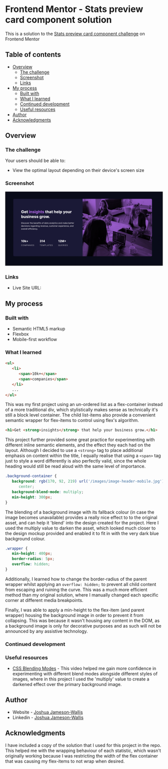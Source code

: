 # Frontend Mentor - Stats preview card component solution

This is a solution to the [Stats preview card component challenge](linkhttps://www.frontendmentor.io/challenges/stats-preview-card-component-8JqbgoU62) on Frontend Mentor

## Table of contents

-  [Overview](#overview)
   -  [The challenge](#the-challenge)
   -  [Screenshot](#screenshot)
   -  [Links](#links)
-  [My process](#my-process)
   -  [Built with](#built-with)
   -  [What I learned](#what-i-learned)
   -  [Continued development](#continued-development)
   -  [Useful resources](#useful-resources)
-  [Author](#author)
-  [Acknowledgments](#acknowledgments)

## Overview

### The challenge

Your users should be able to:

-  View the optimal layout depending on their device's screen size

### Screenshot

![](./Screenshot.png)

### Links

-  Live Site URL:

## My process

### Built with

-  Semantic HTML5 markup
-  Flexbox
-  Mobile-first workflow

### What I learned

```html
<ul>
   <li>
      <span>10k+</span>
      <span>companies</span>
   </li>
   ...
</ul>
```

This was my first project using an un-ordered list as a flex-container instead of a more traditional div, which stylistically makes sense as technically it's still a block level container. The child list-items also provide a convenient semantic wrapper for flex-items to control using flex's algorithm.

```html
<h1>Get <strong>insights</strong> that help your business grow.</h1>
```

This project further provided some great practice for experimenting with different inline semantic elements, and the effect they each had on the layout. Although I decided to use a `<strong>` tag to place additional emphasis on content within the title, I equally realise that using a `<span>` tag just to style a word differently is also perfectly valid, since the whole heading would still be read aloud with the same level of importance.

```css
.background-container {
   background: rgb(170, 92, 219) url('/images/image-header-mobile.jpg') no-repeat
      center;
   background-blend-mode: multiply;
   min-height: 300px;
}
```

The blending of a background image with its fallback colour (in case the image becomes unavailable) provides a really nice effect to to the original asset, and can help it 'blend' into the design created for the project. Here I used the multiply value to darken the asset, which looked much closer to the design mockup provided and enabled it to fit in with the very dark blue background colour.

```css
.wrapper {
   min-height: 400px;
   border-radius: 5px;
   overflow: hidden;
}
```

Additionally, I learned how to change the border-radius of the parent wrapper whilst applying an `overflow: hidden;` to prevent all child content from escaping and ruining the curve. This was a much more efficient method than my original solution, where I manually changed each specific corner at different media breakpoints.

Finally, I was able to apply a min-height to the flex-item (and parent wrapper) housing the background image in order to prevent it from collapsing. This was because it wasn't housing any content in the DOM, as a background image is only for decorative purposes and as such will not be announced by any assistive technology.

### Continued development

### Useful resources

-  [CSS Blending Modes](https://www.youtube.com/watch?v=-c94pr41jaI&ab_channel=KevinPowell) - This video helped me gain more confidence in experimenting with different blend modes alongside different styles of images, where in this project I used the 'multiply' value to create a darkened effect over the primary background image.

## Author

-  Website - [Joshua Jameson-Wallis](https://joshuajamesonwallis.com)
-  Linkedin - [Joshua Jameson-Wallis]()

## Acknowledgments

I have included a copy of the solution that I used for this project in the repo. This helped me with the wrapping behaviour of each statistic, which wasn't originally working because I was restricting the width of the flex container that was causing my flex-items to not wrap when desired.
